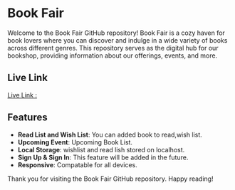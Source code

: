 
# Book Fair
Welcome to the Book Fair GitHub repository! Book Fair is a cozy haven for book lovers where you can discover and indulge in a wide variety of books across different genres. This repository serves as the digital hub for our bookshop, providing information about our offerings, events, and more.

## Live Link
[Live Link :](https://b9a8_book_fair_shariful_islam.surge.sh)


## Features

- **Read List and Wish List**: You can added book to read,wish list.
- **Upcoming Event**: Upcoming Book List.
- **Local Storage**: wishlist and read lish stored on localhost.
- **Sign Up & Sign In**: This feature will be added in the future.
- **Responsive**: Compatable for all devices.

Thank you for visiting the Book Fair GitHub repository. Happy reading!
